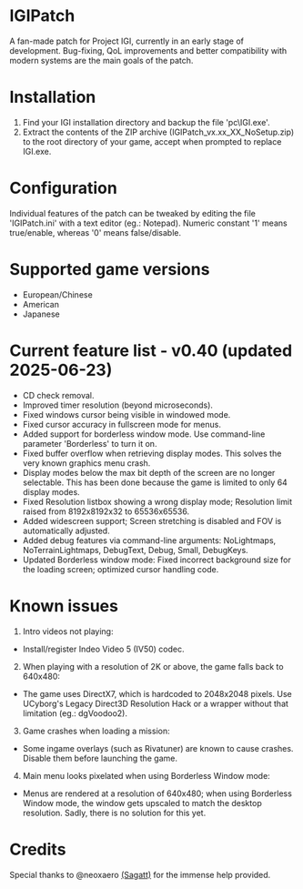 # IGIPatch
A fan-made patch for Project IGI, currently in an early stage of development. Bug-fixing, QoL improvements and better compatibility with modern systems are the main goals of the patch.

# Installation
1. Find your IGI installation directory and backup the file 'pc\IGI.exe'.
2. Extract the contents of the ZIP archive (IGIPatch_vx.xx_XX_NoSetup.zip) to the root directory of your game, accept when prompted to replace IGI.exe.

# Configuration
Individual features of the patch can be tweaked by editing the file 'IGIPatch.ini' with a text editor (eg.: Notepad). Numeric constant '1' means true/enable, whereas '0' means false/disable.

# Supported game versions
- European/Chinese
- American
- Japanese

# Current feature list - v0.40 (updated 2025-06-23)
- CD check removal.
- Improved timer resolution (beyond microseconds).
- Fixed windows cursor being visible in windowed mode.
- Fixed cursor accuracy in fullscreen mode for menus.
- Added support for borderless window mode. Use command-line parameter 'Borderless' to turn it on.
- Fixed buffer overflow when retrieving display modes. This solves the very known graphics menu crash.
- Display modes below the max bit depth of the screen are no longer selectable. This has been done because the game is limited to only 64 display modes.
- Fixed Resolution listbox showing a wrong display mode; Resolution limit raised from 8192x8192x32 to 65536x65536.
- Added widescreen support; Screen stretching is disabled and FOV is automatically adjusted.
- Added debug features via command-line arguments: NoLightmaps, NoTerrainLightmaps, DebugText, Debug, Small, DebugKeys.
- Updated Borderless window mode:  Fixed incorrect background size for the loading screen; optimized cursor handling code.

# Known issues
1. Intro videos not playing:
- Install/register Indeo Video 5 (IV50) codec.
2. When playing with a resolution of 2K or above, the game falls back to 640x480:
- The game uses DirectX7, which is hardcoded to 2048x2048 pixels. Use UCyborg's Legacy Direct3D Resolution Hack or a wrapper without that limitation (eg.: dgVoodoo2).
3. Game crashes when loading a mission:
- Some ingame overlays (such as Rivatuner) are known to cause crashes. Disable them before launching the game.
4. Main menu looks pixelated when using Borderless Window mode:
- Menus are rendered at a resolution of 640x480; when using Borderless Window mode, the window gets upscaled to match the desktop resolution. Sadly, there is no solution for this yet.

# Credits
Special thanks to @neoxaero [(Sagatt)](https://github.com/Sagatt) for the immense help provided.
